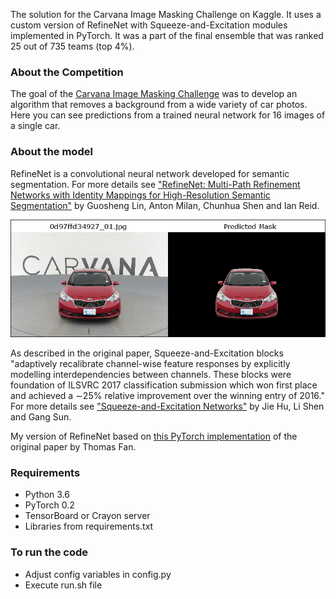 The solution for the Carvana Image Masking Challenge on Kaggle. It uses a custom version of RefineNet with Squeeze-and-Excitation modules implemented in PyTorch. It was a part of the final ensemble that was ranked 25 out of 735 teams (top 4%).

### About the Competition
The goal of the [Carvana Image Masking Challenge](https://www.kaggle.com/c/carvana-image-masking-challenge) was to develop an algorithm that removes a background from a wide variety of car photos. Here you can see predictions from a trained neural network for 16 images of a single car.

### About the model
RefineNet is a convolutional neural network developed for semantic segmentation. For more details see ["RefineNet: Multi-Path Refinement Networks with Identity Mappings for High-Resolution Semantic Segmentation"](https://arxiv.org/abs/1611.06612) by Guosheng Lin, Anton Milan, Chunhua Shen and Ian Reid.

![Neural network predictions](https://raw.githubusercontent.com/creafz/kaggle-carvana/master/img/example_predictions.gif)

As described in the original paper, Squeeze-and-Excitation blocks "adaptively recalibrate channel-wise feature responses by explicitly modelling interdependencies between channels. These blocks were foundation of ILSVRC 2017 classification submission which
won first place and achieved a ∼25% relative improvement over the
winning entry of 2016." For more details see ["Squeeze-and-Excitation Networks"](https://arxiv.org/abs/1709.01507) by Jie Hu, Li Shen and Gang Sun.

My version of RefineNet based on [this PyTorch implementation](https://github.com/thomasjpfan/pytorch_refinenet) of the original paper by Thomas Fan.

### Requirements
- Python 3.6
- PyTorch 0.2
- TensorBoard or Crayon server
- Libraries from requirements.txt

### To run the code
- Adjust config variables in config.py
- Execute run.sh file
